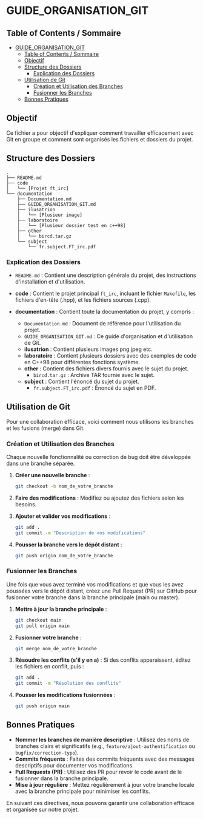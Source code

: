 # GUIDE_ORGANISATION_GIT

## Table of Contents / Sommaire
- [GUIDE\_ORGANISATION\_GIT](#guide_organisation_git)
  - [Table of Contents / Sommaire](#table-of-contents--sommaire)
  - [Objectif](#objectif)
  - [Structure des Dossiers](#structure-des-dossiers)
    - [Explication des Dossiers](#explication-des-dossiers)
  - [Utilisation de Git](#utilisation-de-git)
    - [Création et Utilisation des Branches](#création-et-utilisation-des-branches)
    - [Fusionner les Branches](#fusionner-les-branches)
  - [Bonnes Pratiques](#bonnes-pratiques)

## Objectif

Ce fichier a pour objectif d'expliquer comment travailler efficacement avec Git en groupe et comment sont organisés les fichiers et dossiers du projet.

## Structure des Dossiers

```
.
├── README.md
├── code
│   └── [Projet ft_irc]
└── documentation
	├── Documentation.md
	├── GUIDE_ORGANISATION_GIT.md
	├── ilusatrion
	│   └── [Plusieur image]
	├── laboratoire
	│   └── [Plusieur dossier test en c++98]
	├── other
	│   └── bircd.tar.gz
	└── subject
	    └── fr.subject.FT_irc.pdf
```

### Explication des Dossiers

- `README.md` : Contient une description générale du projet, des instructions d'installation et d'utilisation.

- **code** : Contient le projet principal `ft_irc`, incluant le fichier `Makefile`, les fichiers d'en-tête (.hpp), et les fichiers sources (.cpp).

- **documentation** : Contient toute la documentation du projet, y compris :
  - `Documentation.md` : Document de référence pour l'utilisation du projet.
  - `GUIDE_ORGANISATION_GIT.md` : Ce guide d'organisation et d'utilisation de Git.
  - **ilusatrion** : Contient plusieurs images png jpeg etc.
  - **laboratoire** : Contient plusieurs dossiers avec des exemples de code en C++98 pour différentes fonctions système.
  - **other** : Contient des fichiers divers fournis avec le sujet du projet.
    - `bircd.tar.gz` : Archive TAR fournie avec le sujet.
  - **subject** : Contient l'énoncé du sujet du projet.
    - `fr.subject.FT_irc.pdf` : Énoncé du sujet en PDF.

## Utilisation de Git

Pour une collaboration efficace, voici comment nous utilisons les branches et les fusions (merge) dans Git.

### Création et Utilisation des Branches

Chaque nouvelle fonctionnalité ou correction de bug doit être développée dans une branche séparée.

1. **Créer une nouvelle branche** :
    ```bash
    git checkout -b nom_de_votre_branche
    ```

2. **Faire des modifications** :
    Modifiez ou ajoutez des fichiers selon les besoins.

3. **Ajouter et valider vos modifications** :
    ```bash
    git add .
    git commit -m "Description de vos modifications"
    ```

4. **Pousser la branche vers le dépôt distant** :
    ```bash
    git push origin nom_de_votre_branche
    ```

### Fusionner les Branches

Une fois que vous avez terminé vos modifications et que vous les avez poussées vers le dépôt distant, créez une Pull Request (PR) sur GitHub pour fusionner votre branche dans la branche principale (main ou master).

1. **Mettre à jour la branche principale** :
    ```bash
    git checkout main
    git pull origin main
    ```

2. **Fusionner votre branche** :
    ```bash
    git merge nom_de_votre_branche
    ```

3. **Résoudre les conflits (s'il y en a)** :
    Si des conflits apparaissent, éditez les fichiers en conflit, puis :
    ```bash
    git add .
    git commit -m "Résolution des conflits"
    ```

4. **Pousser les modifications fusionnées** :
    ```bash
    git push origin main
    ```

## Bonnes Pratiques

- **Nommer les branches de manière descriptive** : Utilisez des noms de branches clairs et significatifs (e.g., `feature/ajout-authentification` ou `bugfix/correction-typo`).
- **Commits fréquents** : Faites des commits fréquents avec des messages descriptifs pour documenter vos modifications.
- **Pull Requests (PR)** : Utilisez des PR pour revoir le code avant de le fusionner dans la branche principale.
- **Mise à jour régulière** : Mettez régulièrement à jour votre branche locale avec la branche principale pour minimiser les conflits.

En suivant ces directives, nous pouvons garantir une collaboration efficace et organisée sur notre projet.